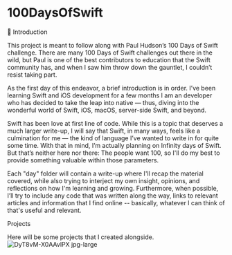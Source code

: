 # 100DaysOfSwift

👋 Introduction

This project is meant to follow along with Paul Hudson’s 100 Days of Swift challenge. There are many 100 Days of Swift challenges out there in the wild, but Paul is one of the best contributors to education that the Swift community has, and when I saw him throw down the gauntlet, I couldn’t resist taking part.

As the first day of this endeavor, a brief introduction is in order. I’ve been learning Swift and iOS development for a few months I am an developer who has decided to take the leap into native — thus, diving into the wonderful world of Swift, iOS, macOS, server-side Swift, and beyond.

Swift has been love at first line of code. While this is a topic that deserves a much larger write-up, I will say that Swift, in many ways, feels like a culmination for me — the kind of language I’ve wanted to write in for quite some time. With that in mind, I’m actually planning on Infinity days of Swift. But that’s neither here nor there: The people want 100, so I'll do my best to provide something valuable within those parameters.

Each "day" folder will contain a write-up where I'll recap the material covered, while also trying to interject my own insight, opinions, and reflections on how I'm learning and growing. Furthermore, when possible, I’ll try to include any code that was written along the way, links to relevant articles and information that I find online -- basically, whatever I can think of that's useful and relevant.

Projects

Here will be some projects that  I created alongside.
![DyT8vM-X0AAvlPX jpg-large](https://user-images.githubusercontent.com/89012665/163595025-3aff4d87-3235-4b08-8460-9e54cab44b0d.jpeg)
